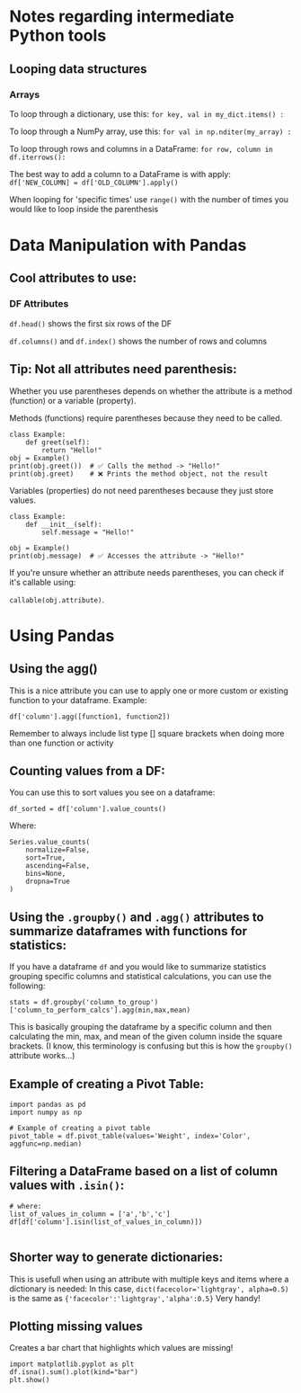 # Notes regarding intermediate Python tools
## Looping data structures
### Arrays
To loop through a dictionary, use this:
`for key, val in my_dict.items() :`

To loop through a NumPy array, use this:
`for val in np.nditer(my_array) :`

To loop through rows and columns in a DataFrame:
`for row, column in df.iterrows():`

The best way to add a column to a DataFrame is with apply:
`df['NEW_COLUMN] = df['OLD_COLUMN'].apply()`

When looping for 'specific times' use `range()` with the number of times you would like to loop inside the parenthesis


# Data Manipulation with Pandas

## Cool attributes to use:

### DF Attributes

`df.head()` shows the first six rows of the DF

`df.columns()` and `df.index()` shows the number of rows and columns

## Tip: Not all attributes need parenthesis:

Whether you use parentheses depends on whether the attribute is a method (function) or a variable (property).

Methods (functions) require parentheses because they need to be called.

```
class Example:
    def greet(self):
        return "Hello!"
obj = Example()
print(obj.greet())  # ✅ Calls the method -> "Hello!"
print(obj.greet)    # ❌ Prints the method object, not the result
```

Variables (properties) do not need parentheses because they just store values.

```
class Example:
    def __init__(self):
        self.message = "Hello!"

obj = Example()
print(obj.message)  # ✅ Accesses the attribute -> "Hello!"
```

If you're unsure whether an attribute needs parentheses, you can check if it's callable using:

`callable(obj.attribute)`.

# Using Pandas

## Using the agg()
This is a nice attribute you can use to apply one or more custom or existing function to your dataframe.
Example:
```
df['column'].agg([function1, function2])
```
Remember to always include list type [] square brackets when doing more than one function or activity

## Counting values from a DF:
You can use this to sort values you see on a dataframe:
```
df_sorted = df['column'].value_counts()
```
Where:
```
Series.value_counts(
    normalize=False, 
    sort=True, 
    ascending=False, 
    bins=None, 
    dropna=True
)
```

## Using the `.groupby()` and `.agg()` attributes to summarize dataframes with functions for statistics:

If you have a dataframe `df` and you would like to summarize statistics grouping specific columns and statistical calculations, you can use the following:
```
stats = df.groupby('column_to_group')['column_to_perform_calcs'].agg(min,max,mean)
```

This is basically grouping the dataframe by a specific column and then calculating the min, max, and mean of the given column inside the square brackets. (I know, this terminology is confusing but this is how the `groupby()` attribute works...)

## Example of creating a Pivot Table:
```
import pandas as pd
import numpy as np

# Example of creating a pivot table
pivot_table = df.pivot_table(values='Weight', index='Color', aggfunc=np.median)
```

## Filtering a DataFrame based on a list of column values with `.isin()`:
```
# where:
list_of_values_in_column = ['a','b','c']
df[df['column'].isin(list_of_values_in_column)])


```
## Shorter way to generate dictionaries:
This is usefull when using an attribute with multiple keys and items where a dictionary is needed:
In this case, `dict(facecolor='lightgray', alpha=0.5)` is the same as `{'facecolor':'lightgray','alpha':0.5}`
Very handy!


## Plotting missing values
Creates a bar chart that highlights which values are missing!
```
import matplotlib.pyplot as plt
df.isna().sum().plot(kind="bar")
plt.show()
```

